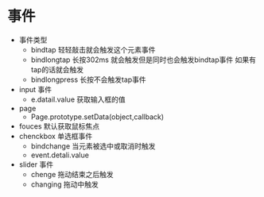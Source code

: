 # 事件
+ 事件类型
    + bindtap 轻轻敲击就会触发这个元素事件
    + bindlongtap 长按302ms 就会触发但是同时也会触发bindtap事件 如果有tap的话就会触发
    + bindlongpress 长按不会触发tap事件
+ input 事件
    + e.datail.value 获取输入框的值
+ page
    + Page.prototype.setData(object,callback)
+ fouces 默认获取鼠标焦点 
+ chenckbox 单选框事件
    + bindchange 当元素被选中或取消时触发
    + event.detali.value
+ slider 事件
    + chenge 拖动结束之后触发
    + changing 拖动中触发
    